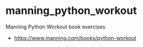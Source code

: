 # manning_python_workout
Manning Python Workout book exercises
- https://www.manning.com/books/python-workout